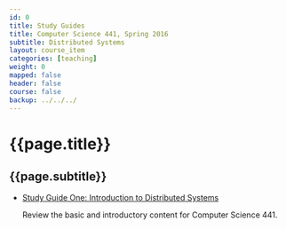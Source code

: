 ```yaml
---
id: 0
title: Study Guides
title: Computer Science 441, Spring 2016
subtitle: Distributed Systems
layout: course_item
categories: [teaching]
weight: 0
mapped: false
header: false
course: false
backup: ../../../
---
```


# {{page.title}}

## {{page.subtitle}}

<ul>

<li><a href="{{site.baseurl}}teaching/cs441S2016/provide/studyguides/exam1/cs441S2016_studyguide_exam01.pdf">Study Guide
One: Introduction to Distributed Systems</a> <p>Review the basic and introductory content for Computer Science 441.</p>

</ul>
